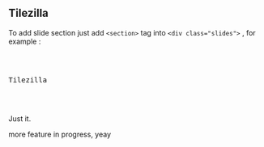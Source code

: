 ## Tilezilla

To add slide section just add `<section>` tag into `<div class="slides">` , for
example :

<pre>
<div class="slides">
<section>
<p>Tilezilla</p>
</section>
</pre>

Just it.

more feature in progress, yeay
